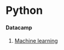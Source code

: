 # Python

#### Datacamp
1. [Machine learning](https://github.com/odenipinedo/Python/tree/master/datacamp%20-%20machine%20learning%20for%20everyone)
